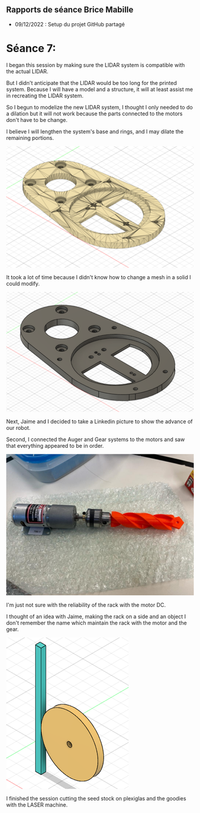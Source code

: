 ## Rapports de séance Brice Mabille

- 09/12/2022 : Setup du projet GitHub partagé

# Séance 7:

I began this session by making sure the LIDAR system is compatible with the actual LIDAR.

But I didn't anticipate that the LIDAR would be too long for the printed system. Because I will have a model and a structure, it will at least assist me in recreating the LIDAR system.

So I begun to modelize the new LIDAR system, I thought I only needed to do a dilation but it will not work because the parts connected to the motors don't have to be change. 

I believe I will lengthen the system's base and rings, and I may dilate the remaining portions.

![image](../../Documentation/Images/LIDAR1.png)

It took a lot of time because I didn't know how to change a mesh in a solid I could modify.

![image](../../Documentation/Images/LIDAR10.png)

Next, Jaime and I decided to take a Linkedin picture to show the advance of our robot.

Second, I connected the Auger and Gear systems to the motors and saw that everything appeared to be in order.

![image](../../Documentation/Images/DRILL+MOTOR.jpeg)

I'm just not sure with the reliability of the rack with the motor DC.

I thought of an idea with Jaime, making the rack on a side and an object I don't remember the name which maintain the rack with the motor and the gear.

![image](../../Documentation/Images/Gearsystem.png)

I finished the session cutting the seed stock on plexiglas and the goodies with the LASER machine.